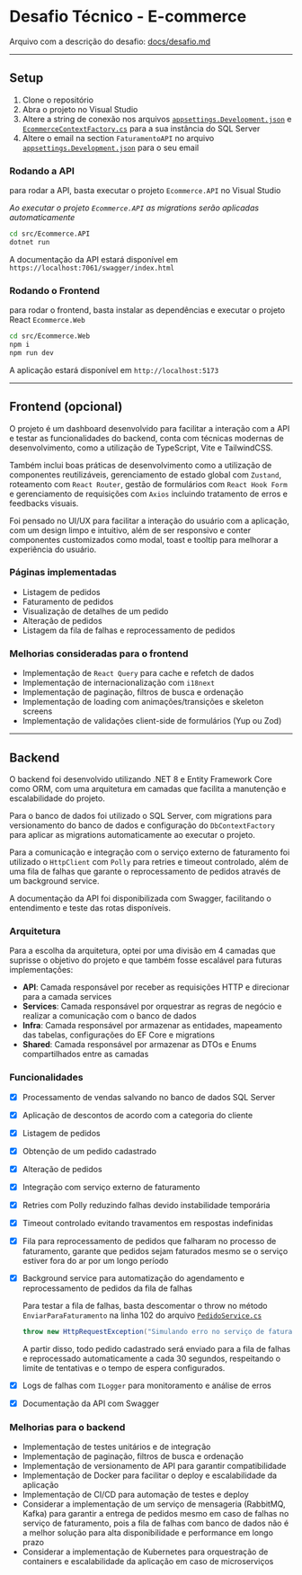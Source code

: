 # Desafio Técnico - E-commerce

Arquivo com a descrição do desafio: [docs/desafio.md](./docs/desafio.md)

---

## Setup

1. Clone o repositório
2. Abra o projeto no Visual Studio
3. Altere a string de conexão nos arquivos [`appsettings.Development.json`](./src/Ecommerce.API/appsettings.Development.json) e [`EcommerceContextFactory.cs`](./src/Ecommerce.Infra/Context/EcommerceContextFactory.cs) para a sua
   instância do SQL Server
4. Altere o email na section `FaturamentoAPI` no arquivo [`appsettings.Development.json`](./src/Ecommerce.API/appsettings.Development.json) para o seu email

### Rodando a API

para rodar a API, basta executar o projeto `Ecommerce.API` no Visual Studio

_Ao executar o projeto `Ecommerce.API` as migrations serão aplicadas automaticamente_

```bash
cd src/Ecommerce.API
dotnet run
```

A documentação da API estará disponível em `https://localhost:7061/swagger/index.html`

### Rodando o Frontend

para rodar o frontend, basta instalar as dependências e executar o projeto React `Ecommerce.Web`

```bash
cd src/Ecommerce.Web
npm i
npm run dev
```

A aplicação estará disponível em `http://localhost:5173`

---

## Frontend (opcional)

O projeto é um dashboard desenvolvido para facilitar a interação com a API e testar as funcionalidades do backend, conta com técnicas modernas de desenvolvimento, como a utilização de TypeScript, Vite e TailwindCSS.

Também inclui boas práticas de desenvolvimento como a utilização de componentes reutilizáveis, gerenciamento de estado global com `Zustand`, roteamento com `React Router`, gestão de formulários com `React Hook Form` e gerenciamento de requisições com `Axios` incluindo tratamento de erros e feedbacks visuais.

Foi pensado no UI/UX para facilitar a interação do usuário com a aplicação, com um design limpo e intuitivo, além de ser responsivo e conter componentes customizados como modal, toast e tooltip para melhorar a experiência do usuário.

### Páginas implementadas

- Listagem de pedidos
- Faturamento de pedidos
- Visualização de detalhes de um pedido
- Alteração de pedidos
- Listagem da fila de falhas e reprocessamento de pedidos

### Melhorias consideradas para o frontend

- Implementação de `React Query` para cache e refetch de dados
- Implementação de internacionalização com `i18next`
- Implementação de paginação, filtros de busca e ordenação
- Implementação de loading com animações/transições e skeleton screens
- Implementação de validações client-side de formulários (Yup ou Zod)

---

## Backend

O backend foi desenvolvido utilizando .NET 8 e Entity Framework Core
como ORM, com uma arquitetura em camadas que facilita a manutenção e escalabilidade do projeto.

Para o banco de dados foi utilizado o SQL Server, com migrations para versionamento do banco de dados e configuração do `DbContextFactory` para aplicar as migrations automaticamente ao executar o projeto.

Para a comunicação e integração com o serviço externo de faturamento foi utilizado o `HttpClient` com `Polly` para retries e timeout controlado, além de uma fila de falhas que garante o reprocessamento de pedidos através de um background service.

A documentação da API foi disponibilizada com Swagger, facilitando o entendimento e teste das rotas disponíveis.

### Arquitetura

Para a escolha da arquitetura, optei por uma divisão em 4 camadas que suprisse o objetivo do projeto e que também fosse escalável para futuras implementações:

- **API**: Camada responsável por receber as requisições HTTP e direcionar para a camada services
- **Services**: Camada responsável por orquestrar as regras de negócio e realizar a comunicação com o banco de dados
- **Infra**: Camada responsável por armazenar as entidades, mapeamento das tabelas, configurações do EF Core e migrations
- **Shared**: Camada responsável por armazenar as DTOs e Enums compartilhados entre as camadas

### Funcionalidades

- [x] Processamento de vendas salvando no banco de dados SQL Server
- [x] Aplicação de descontos de acordo com a categoria do cliente
- [x] Listagem de pedidos
- [x] Obtenção de um pedido cadastrado
- [x] Alteração de pedidos
- [x] Integração com serviço externo de faturamento
- [x] Retries com Polly reduzindo falhas devido instabilidade temporária
- [x] Timeout controlado evitando travamentos em respostas indefinidas
- [x] Fila para reprocessamento de pedidos que falharam no processo de faturamento, garante que pedidos sejam faturados mesmo se o serviço estiver fora do ar por um longo período
- [x] Background service para automatização do agendamento e reprocessamento de pedidos da fila de falhas

  Para testar a fila de falhas, basta descomentar o throw no método `EnviarParaFaturamento` na linha 102 do arquivo [`PedidoService.cs`](./src/Ecommerce.Services/Core/PedidoService.cs)

  ```csharp
  throw new HttpRequestException("Simulando erro no serviço de faturamento.");
  ```

  A partir disso, todo pedido cadastrado será enviado para a fila de falhas e reprocessado automaticamente a cada 30 segundos, respeitando o limite de tentativas e o tempo de espera configurados.

- [x] Logs de falhas com `ILogger` para monitoramento e análise de erros
- [x] Documentação da API com Swagger

### Melhorias para o backend

- Implementação de testes unitários e de integração
- Implementação de paginação, filtros de busca e ordenação
- Implementação de versionamento de API para garantir compatibilidade
- Implementação de Docker para facilitar o deploy e escalabilidade da aplicação
- Implementação de CI/CD para automação de testes e deploy
- Considerar a implementação de um serviço de mensageria (RabbitMQ, Kafka) para garantir a entrega de pedidos mesmo em caso de falhas no serviço de faturamento, pois a fila de falhas com banco de dados não é a melhor solução para alta disponibilidade e performance em longo prazo
- Considerar a implementação de Kubernetes para orquestração de containers e escalabilidade da aplicação em caso de microserviços
